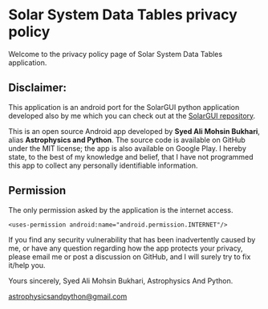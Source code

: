 # Solar System Data Tables privacy policy

Welcome to the privacy policy page of Solar System Data Tables application.

## Disclaimer:

This application is an android port for the SolarGUI python application developed also by me which you can check out
at the [SolarGUI repository](https://github.com/syedalimohsinbukhari/solar_system_data_tables).

This is an open source Android app developed by **Syed Ali Mohsin Bukhari**, alias **Astrophysics and Python**. The
source code is available on GitHub under the MIT license; the app is also available on Google Play. I hereby state, 
to the best of my knowledge and belief, that I have not programmed this app to collect any personally identifiable 
information.

## Permission
The only permission asked by the application is the internet access.

```flutter
<uses-permission android:name="android.permission.INTERNET"/>
```

If you find any security vulnerability that has been inadvertently caused by me, or have any question regarding how the
app protects your privacy, please email me or post a discussion on GitHub, and I will surely try to fix it/help
you.

Yours sincerely,
Syed Ali Mohsin Bukhari,
Astrophysics And Python.

[astrophysicsandpython@gmail.com](mailto:astrophysicsandpython@gmail.com)